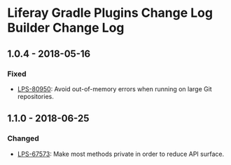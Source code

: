 # Liferay Gradle Plugins Change Log Builder Change Log

## 1.0.4 - 2018-05-16

### Fixed
- [LPS-80950]: Avoid out-of-memory errors when running on large Git
repositories.

## 1.1.0 - 2018-06-25

### Changed
- [LPS-67573]: Make most methods private in order to reduce API surface.

[LPS-67573]: https://issues.liferay.com/browse/LPS-67573
[LPS-80950]: https://issues.liferay.com/browse/LPS-80950